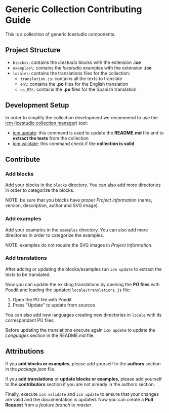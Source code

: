 # Generic Collection Contributing Guide

This is a collection of generic Icestudio components.

## Project Structure

* `blocks\`: contains the *Icestudio* blocks with the extension **.ice**
* `examples\`: contains the *Icestudio* examples with the extension **.ice**
* `locale\`: contains the translations files for the collection:
  * `translation.js`: contains all the texts to translate
  * `en\`: contains the **.po** files for the English translation
  * `es_ES\`: contains the **.po** files for the Spanish translation

## Development Setup

In order to simplify the collection development we recommend to use the [icm (icestudio collection manager)](https://github.com/FPGAwars/icm) tool:
* [icm update](https://github.com/FPGAwars/icm/wiki#icm-update): this command is used to update the **README.md** file and to **extract the texts** from the collection
* [icm validate](https://github.com/FPGAwars/icm/wiki#icm-validate): this command check if the **collection is valid**

## Contribute

### Add blocks

Add your blocks in the `blocks` directory. You can also add more directories in order to categorize the blocks.

NOTE: be sure that you blocks have proper *Project Information* (name, version, description, author and SVG image).

### Add examples

Add your examples in the `examples` directory. You can also add more directories in order to categorize the examples.

NOTE: examples do not require the SVG images in *Project Information*.

### Add translations

After adding or updating the blocks/examples run `icm update` to extract the texts to be translated.

Now you can update the existing translations by opening the **PO files** with [Poedit](https://poedit.net/) and loading the updated `locale/translations.js` file:
1. Open the PO file with Poedit
2. Press "Update" to update from sources

You can also add new languages creating new directories in `locale` with its correspondant PO files.

Before updating the translations execute again `icm update` to update the *Languages* section in the README.md file.

## Attributions

If you **add blocks or examples**, please add yourself to the **authors** section in the *package.json* file.

If you **add translations** or **update blocks or examples**, please add yourself to the **contributors** section if you are not already in the authors section.

Finally, execute `icm validate` and `icm update` to ensure that your changes are valid and the documentation is updated. Now you can create a **Pull Request** from a *feature branch* to *master*.
